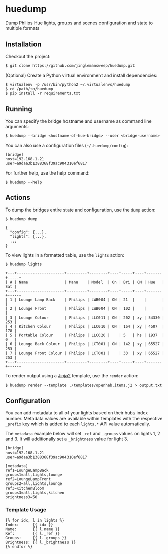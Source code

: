# huedump

Dump Philips Hue lights, groups and scenes configuration and state to multiple formats

## Installation

Checkout the project:

```
$ git clone https://github.com/jinglemansweep/huedump.git
```

(Optional) Create a Python virtual environment and install dependencies:

```
$ virtualenv -p /usr/bin/python2 ~/.virtualenvs/huedump
$ cd /path/to/huedump
$ pip install -r requirements.txt
```

## Running

You can specify the bridge hostname and username as command line arguments:

```
$ huedump --bridge <hostname-of-hue-bridge> --user <bridge-username>
```

You can also use a configuration files (`~/.huedump/config`):

```
[bridge]
host=192.168.1.21
user=a9daa3b1388368f39ac904310ef6817
```

For further help, use the help command:

```
$ huedump --help
```

## Actions

To dump the bridges entire state and configuration, use the ```dump``` action:

```
$ huedump dump
```

```
{ 
  "config": {...},
  "lights": {...},
  ...
}
```

To view lights in a formatted table, use the ```lights``` action:

```
$ huedump lights
```

```
+---+---------------------+---------+--------+----+-----+----+-------+-----+
| # | Name                | Manu    | Model  | On | Bri | CM | Hue   | Sat |
+---+---------------------+---------+--------+----+-----+----+-------+-----+
| 1 | Lounge Lamp Back    | Philips | LWB004 | ON | 21  |    |       |     |
| 2 | Lounge Front        | Philips | LWB004 | ON | 102 |    |       |     |
| 3 | Lounge Colour       | Philips | LLC011 | ON | 202 | xy | 54330 | 253 |
| 4 | Kitchen Colour      | Philips | LLC010 | ON | 164 | xy | 4507  | 178 |
| 5 | Portable Colour     | Philips | LLC020 |    | 5   | hs | 1937  | 0   |
| 6 | Lounge Back Colour  | Philips | LCT001 | ON | 142 | xy | 65527 | 253 |
| 7 | Lounge Front Colour | Philips | LCT001 |    | 33  | xy | 65527 | 253 |
+---+---------------------+---------+--------+----+-----+----+-------+-----+
```

To render output using a [Jinja2](http://jinja.pocoo.org/) template, use the ```render``` action:

```
$ huedump render --template ./templates/openhab.items.j2 > output.txt
```

## Configuration

You can add metadata to all of your lights based on their hubs index number. Metadata values are available
within templates with the respective `_prefix` key which is added to each `lights.*` API value automatically.

The `metadata` example below will set `_ref` and `_groups` values on lights 1, 2 and 3. It will additionally
set a `_brightness` value for light 3.

```
[bridge]
host=192.168.1.21
user=a9daa3b1388368f39ac904310ef6817

[metadata]
ref1=LoungeLampBack
groups1=all,lights,lounge
ref2=LoungeLampFront
groups2=all,lights,lounge
ref3=KitchenBloom
groups3=all,lights,kitchen
brightness3=50
```

### Template Usage

```
{% for idx, l in lights %}
Index:      {{ idx }}
Name:       {{ l.name }}
Ref:        {{ l._ref }}
Groups:     {{ l._groups }}
Brightness: {{ l._brightness }}
{% endfor %}
```
